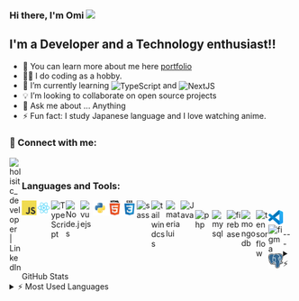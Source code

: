 ### Hi there, I'm Omi <a href="https://towsif.me/"><img src="https://media.giphy.com/media/hvRJCLFzcasrR4ia7z/giphy.gif" width="22px"></a>

## I'm a Developer and a Technology enthusiast!!

-   🚩 You can learn more about me here [portfolio]
-   👨‍💻 I do coding as a hobby.
-   🌱 I’m currently learning <img align="center" alt="TypeScript" width="14px" src="https://cdn.jsdelivr.net/gh/devicons/devicon/icons/typescript/typescript-original.svg" /> and <img align="center" alt="NextJS" width="26px" src="https://cdn.jsdelivr.net/gh/devicons/devicon/icons/nextjs/nextjs-original-wordmark.svg" />
-   💡 I’m looking to collaborate on open source projects
-   💬 Ask me about ... Anything
-   ⚡ Fun fact: I study Japanese language and I love watching anime.

### 🔗 Connect with me:

[<img align="left" alt="holisitc_developer | LinkedIn" width="22px" src="https://cdn.jsdelivr.net/npm/simple-icons@v3/icons/linkedin.svg" />][linkedin]

<br />

### Languages and Tools:

<img align="left" alt="JavaScript" width="26px" src="https://raw.githubusercontent.com/github/explore/80688e429a7d4ef2fca1e82350fe8e3517d3494d/topics/javascript/javascript.png" />
<img align="left" alt="React" width="26px" src="https://raw.githubusercontent.com/github/explore/80688e429a7d4ef2fca1e82350fe8e3517d3494d/topics/react/react.png" />
<img align="left" alt="TypeScript" width="26px" src="https://cdn.jsdelivr.net/gh/devicons/devicon/icons/typescript/typescript-original.svg" />
<img align="left" alt="Node.js" width="26px" src="https://cdn.jsdelivr.net/gh/devicons/devicon/icons/nodejs/nodejs-original.svg" />
<img align="left" alt="vuejs" width="22px" src="https://cdn.jsdelivr.net/gh/devicons/devicon/icons/vuejs/vuejs-original.svg" />
<img align="left" alt="python" width="26px" src="https://raw.githubusercontent.com/github/explore/80688e429a7d4ef2fca1e82350fe8e3517d3494d/topics/python/python.png" />
<img align="left" alt="HTML5" width="26px" src="https://raw.githubusercontent.com/github/explore/80688e429a7d4ef2fca1e82350fe8e3517d3494d/topics/html/html.png" />
<img align="left" alt="CSS3" width="26px" src="https://raw.githubusercontent.com/github/explore/80688e429a7d4ef2fca1e82350fe8e3517d3494d/topics/css/css.png" />
<img align="left" alt="sass" width="26px" src="https://cdn.jsdelivr.net/gh/devicons/devicon/icons/sass/sass-original.svg" />
<img align="left" alt="tailwindcss" width="26px" src="https://cdn.jsdelivr.net/gh/devicons/devicon/icons/tailwindcss/tailwindcss-plain.svg" />
<img align="left" alt="materialui" width="26px" src="https://cdn.jsdelivr.net/gh/devicons/devicon/icons/materialui/materialui-original.svg" />
<img align="left" alt="Java" width="26px" src="https://cdn.jsdelivr.net/gh/devicons/devicon/icons/java/java-original.svg" />

<br/>

<img align="left" alt="php" width="30px" src="https://cdn.jsdelivr.net/gh/devicons/devicon/icons/php/php-original.svg" />
<img align="left" alt="mysql" width="26px" src="https://cdn.jsdelivr.net/gh/devicons/devicon/icons/mysql/mysql-original-wordmark.svg" />
<img align="left" alt="firebase" width="26px" src="https://cdn.jsdelivr.net/gh/devicons/devicon/icons/firebase/firebase-plain-wordmark.svg" />
<img align="left" alt="mongodb" width="26px" src="https://cdn.jsdelivr.net/gh/devicons/devicon/icons/mongodb/mongodb-original-wordmark.svg" />
<img align="left" alt="tensorflow" width="22px" src="https://cdn.jsdelivr.net/gh/devicons/devicon/icons/tensorflow/tensorflow-original.svg" />
<img align="left" alt="Visual Studio Code" width="26px" src="https://raw.githubusercontent.com/github/explore/80688e429a7d4ef2fca1e82350fe8e3517d3494d/topics/visual-studio-code/visual-studio-code.png" />
<img align="left" alt="figma" width="26px" src="https://cdn.jsdelivr.net/gh/devicons/devicon/icons/figma/figma-original.svg" />
<img align="left" alt="postgreSQL" width="26px" src="https://raw.githubusercontent.com/github/explore/80688e429a7d4ef2fca1e82350fe8e3517d3494d/topics/postgresql/postgresql.png" />

<br />
<br />
---

<details>
  <summary>⚡ GitHub Stats</summary>

  <img align="left" alt="Omi's GitHub Stats" src="https://github-readme-stats.vercel.app/api?username=towsif031&show_icons=true&hide_border=true" />

</details>

<details>
  <summary>⚡ Most Used Languages</summary>

<img align="left" alt="Omi's GitHub Top Languages" src="https://github-readme-stats.vercel.app/api/top-langs/?username=towsif031" />

</details>

[website]: https://towsif.me/
[linkedin]: https://linkedin.com/in/towsif031/
[portfolio]: https://towsif.me/
